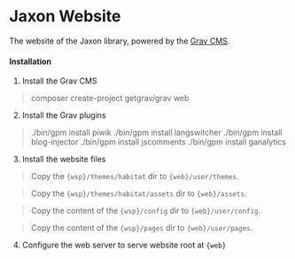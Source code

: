 Jaxon Website
=============

The website of the Jaxon library, powered by the [Grav CMS](https://www.getgrav.org).

#### Installation

1. Install the Grav CMS

> composer create-project getgrav/grav web

2. Install the Grav plugins

> ./bin/gpm install piwik
> ./bin/gpm install langswitcher
> ./bin/gpm install blog-injector
> ./bin/gpm install jscomments
> ./bin/gpm install ganalytics


3. Install the website files

> Copy the `{wsp}/themes/habitat` dir to `{web}/user/themes`.

> Copy the `{wsp}/themes/habitat/assets` dir to `{web}/assets`.

> Copy the content of the `{wsp}/config` dir to `{web}/user/config`.

> Copy the content of the `{wsp}/pages` dir to `{web}/user/pages`.

4. Configure the web server to serve website root at `{web}`
